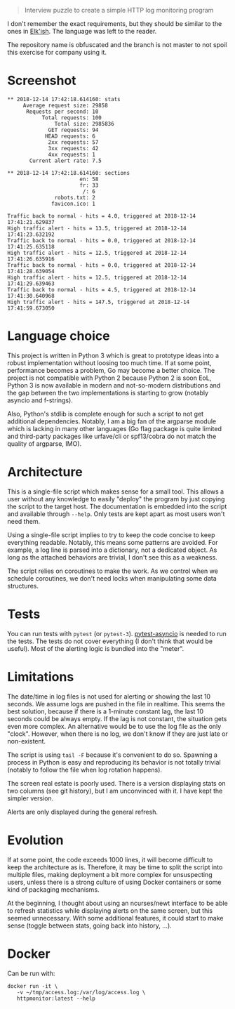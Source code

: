 > Interview puzzle to create a simple HTTP log monitoring program

I don't remember the exact requirements, but they should be similar to
the ones in [Elk'ish](https://github.com/syntaqx/elkish). The language
was left to the reader.

The repository name is obfuscated and the branch is not master to
not spoil this exercise for company using it.

# Screenshot

```
** 2018-12-14 17:42:18.614160: stats
     Average request size: 29858
      Requests per second: 10
           Total requests: 100
               Total size: 2985836
             GET requests: 94
            HEAD requests: 6
             2xx requests: 57
             3xx requests: 42
             4xx requests: 1
       Current alert rate: 7.5

** 2018-12-14 17:42:18.614160: sections
                       en: 58
                       fr: 33
                        /: 6
               robots.txt: 2
              favicon.ico: 1

Traffic back to normal - hits = 4.0, triggered at 2018-12-14 17:41:21.629837
High traffic alert - hits = 13.5, triggered at 2018-12-14 17:41:23.632192
Traffic back to normal - hits = 0.0, triggered at 2018-12-14 17:41:25.635118
High traffic alert - hits = 12.5, triggered at 2018-12-14 17:41:26.635916
Traffic back to normal - hits = 0.0, triggered at 2018-12-14 17:41:28.639054
High traffic alert - hits = 12.5, triggered at 2018-12-14 17:41:29.639463
Traffic back to normal - hits = 4.5, triggered at 2018-12-14 17:41:30.640968
High traffic alert - hits = 147.5, triggered at 2018-12-14 17:41:59.673050
```

# Language choice

This project is written in Python 3 which is great to prototype ideas
into a robust implementation without loosing too much time. If at some
point, performance becomes a problem, Go may become a better choice.
The project is not compatible with Python 2 because Python 2 is soon
EoL, Python 3 is now available in modern and not-so-modern
distributions and the gap between the two implementations is starting
to grow (notably asyncio and f-strings).

Also, Python's stdlib is complete enough for such a script to not get
additional dependencies. Notably, I am a big fan of the argparse
module which is lacking in many other languages (Go flag package is
quite limited and third-party packages like urfave/cli or spf13/cobra
do not match the quality of argparse, IMO).

# Architecture

This is a single-file script which makes sense for a small tool. This
allows a user without any knowledge to easily "deploy" the program by
just copying the script to the target host. The documentation is
embedded into the script and available through `--help`. Only tests
are kept apart as most users won't need them.

Using a single-file script implies to try to keep the code concise to
keep everything readable. Notably, this means some patterns are
avoided. For example, a log line is parsed into a dictionary, not a
dedicated object. As long as the attached behaviors are trivial, I
don't see this as a weakness.

The script relies on coroutines to make the work. As we control when
we schedule coroutines, we don't need locks when manipulating some
data structures.

# Tests

You can run tests with `pytest` (or `pytest-3`). [pytest-asyncio][] is
needed to run the tests. The tests do not cover everything (I don't
think that would be useful). Most of the alerting logic is bundled
into the "meter".

[pytest-asyncio]: https://github.com/pytest-dev/pytest-asyncio

# Limitations

The date/time in log files is not used for alerting or showing the
last 10 seconds. We assume logs are pushed in the file in realtime.
This seems the best solution, because if there is a 1-minute constant
lag, the last 10 seconds could be always empty. If the lag is not
constant, the situation gets even more complex. An alternative would
be to use the log file as the only "clock". However, when there is no
log, we don't know if they are just late or non-existent.

The script is using `tail -F` because it's convenient to do so.
Spawning a process in Python is easy and reproducing its behavior is
not totally trivial (notably to follow the file when log rotation
happens).

The screen real estate is poorly used. There is a version displaying
stats on two columns (see git history), but I am unconvinced with it.
I have kept the simpler version.

Alerts are only displayed during the general refresh.

# Evolution

If at some point, the code exceeds 1000 lines, it will become
difficult to keep the architecture as is. Therefore, it may be time to
split the script into multiple files, making deployment a bit more
complex for unsuspecting users, unless there is a strong culture of
using Docker containers or some kind of packaging mechanisms.

At the beginning, I thought about using an ncurses/newt interface to
be able to refresh statistics while displaying alerts on the same
screen, but this seemed unnecessary. With some additional features, it
could start to make sense (toggle between stats, going back into
history, ...).

# Docker

Can be run with:

    docker run -it \
       -v ~/tmp/access.log:/var/log/access.log \
       httpmonitor:latest --help
